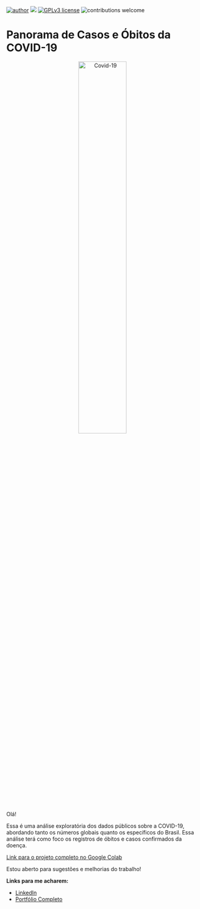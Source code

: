 [![author](https://img.shields.io/badge/author-henriquewfranco-red.svg)](https://www.linkedin.com/in/henriquewfranco/) [![](https://img.shields.io/badge/python-3.7+-blue.svg)](https://www.python.org/downloads/release/python-365/) [![GPLv3 license](https://img.shields.io/badge/License-GPLv3-blue.svg)](http://perso.crans.org/besson/LICENSE.html) ![contributions welcome](https://img.shields.io/badge/contributions-welcome-brightgreen.svg?style=flat)
# Panorama de Casos e Óbitos da COVID-19

<p align="center">
  <img alt="Covid-19" width="50%" src="https://www.mppi.mp.br/internet/wp-content/uploads/2020/05/coronavirus-fundo-azul.jpg">
</p>

Olá!

Essa é uma análise exploratória dos dados públicos sobre a COVID-19, abordando tanto os números globais quanto os específicos do Brasil. Essa análise terá como foco os registros de óbitos e casos confirmados da doença.

[Link para o projeto completo no Google Colab](https://colab.research.google.com/drive/1StXJISZ95Mz20Fxh3UOa2Ak97McLPsfj?usp=sharing)

Estou aberto para sugestões e melhorias do trabalho!

**Links para me acharem:**
* [LinkedIn](https://www.linkedin.com/in/henriquewfranco/)
* [Portfólio Completo](https://github.com/HenriqueWF/data_science/edit/main/README.md)
